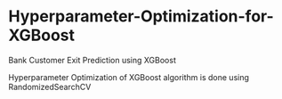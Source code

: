 # Hyperparameter-Optimization-for-XGBoost
Bank Customer Exit Prediction using XGBoost 

Hyperparameter Optimization of XGBoost algorithm is done using RandomizedSearchCV
